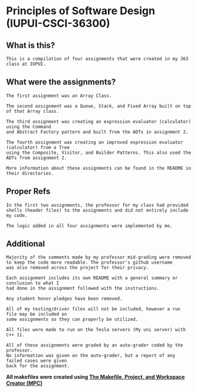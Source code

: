 # Principles of Software Design (IUPUI-CSCI-36300)

## What is this?
    This is a compilation of four assignments that were created in my 363 class at IUPUI.  

## What were the assignments?
    The first assignment was an Array Class.  

    The second assignment was a Queue, Stack, and Fixed Array built on top of that Array class.  
    
    The third assignment was creating an expression evaluator (calculator) using the Command 
    and Abstract Factory pattern and built from the ADTs in assignment 2. 

    The fourth assignment was creating an improved expression evaluator (calculator) from a Tree 
    using the Composite, Visitor, and Builder Patterns. This also used the ADTs from assignment 2.  

    More information about these assignments can be found in the README in their directories.

## Proper Refs
    In the first two assignments, the professor for my class had provided 
    shells (header files) to the assignments and did not entirely include my code. 

    The logic added in all four assignments were implemented by me.

## Additional 
    Majority of the comments made by my professor mid-grading were removed 
    to keep the code more readable. The professor's github username 
    was also removed across the project for their privacy.  

    Each assignment includes its own README with a general summary or conclusion to what I 
    had done in the assignment followed with the instructions. 

    Any student honor pledges have been removed.  

    All of my testing/driver files will not be included, however a run file may be included on 
    some assignments so they can properly be utilized.  

    All files were made to run on the Tesla servers (My uni server) with C++ 11.  

    All of these assignments were graded by an auto-grader coded by the professor. 
    No information was given on the auto-grader, but a report of any failed cases were given 
    back for the assignment. 

**All makefiles were created using [The Makefile, Project, and Workspace Creator (MPC)](https://github.com/DOCGroup/MPC)**
